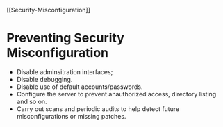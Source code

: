 [[Security-Misconfiguration]]

# Preventing Security Misconfiguration
- Disable adminsitration interfaces;
- Disable debugging.
- Disable use of default accounts/passwords.
- Configure the server to prevent anauthorized access, directory listing and so on.
- Carry out scans and periodic audits to help detect future misconfigurations or missing patches.